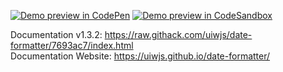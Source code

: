 [![Demo preview in CodePen](https://shields.io/badge/Demo%20Open%20in-CodePen-success?logo=codepen&style=flat)](https://codepen.io/jaywcjlove/pen/zbZKmq)
[![Demo preview in CodeSandbox](https://shields.io/badge/Demo%20Open%20in-CodeSandbox-success?logo=codesandbox&style=flat)](https://codesandbox.io/s/date-formatter-demo-jib1u)



Documentation v1.3.2: https://raw.githack.com/uiwjs/date-formatter/7693ac7/index.html  
Documentation Website: https://uiwjs.github.io/date-formatter/  
